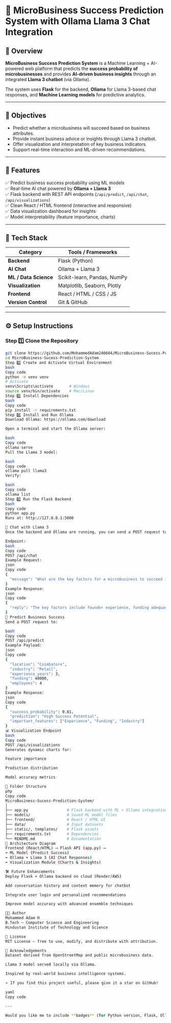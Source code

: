 # 🌟 MicroBusiness Success Prediction System with Ollama Llama 3 Chat Integration

## 🧠 Overview
**MicroBusiness Success Prediction System** is a Machine Learning + AI-powered web platform that predicts the **success probability of microbusinesses** and provides **AI-driven business insights** through an integrated **Llama 3 chatbot** (via Ollama).  

The system uses **Flask** for the backend, **Ollama** for Llama 3-based chat responses, and **Machine Learning models** for predictive analytics.

---

## 🎯 Objectives
- Predict whether a microbusiness will succeed based on business attributes.  
- Provide instant business advice or insights through Llama 3 chatbot.  
- Offer visualization and interpretation of key business indicators.  
- Support real-time interaction and ML-driven recommendations.

---

## 🚀 Features
✅ Predict business success probability using ML models  
✅ Real-time AI chat powered by **Ollama + Llama 3**  
✅ Flask backend with REST API endpoints (`/api/predict`, `/api/chat`, `/api/visualizations`)  
✅ Clean React / HTML frontend (interactive and responsive)  
✅ Data visualization dashboard for insights  
✅ Model interpretability (feature importance, charts)  

---

## 🧩 Tech Stack
| Category | Tools / Frameworks |
|-----------|--------------------|
| **Backend** | Flask (Python) |
| **AI Chat** | Ollama + Llama 3 |
| **ML / Data Science** | Scikit-learn, Pandas, NumPy |
| **Visualization** | Matplotlib, Seaborn, Plotly |
| **Frontend** | React / HTML / CSS / JS |
| **Version Control** | Git & GitHub |

---

## ⚙️ Setup Instructions

### Step 1️⃣ Clone the Repository
```bash
git clone https://github.com/MohammedAdam240604/MicroBusiness-Sucess-Prediction-System.git
cd MicroBusiness-Sucess-Prediction-System
Step 2️⃣ Create and Activate Virtual Environment
bash
Copy code
python -m venv venv
# Activate
venv\Scripts\activate       # Windows
source venv/bin/activate    # Mac/Linux
Step 3️⃣ Install Dependencies
bash
Copy code
pip install -r requirements.txt
Step 4️⃣ Install and Run Ollama
Download Ollama: https://ollama.com/download

Open a terminal and start the Ollama server:

bash
Copy code
ollama serve
Pull the Llama 3 model:

bash
Copy code
ollama pull llama3
Verify:

bash
Copy code
ollama list
Step 5️⃣ Run the Flask Backend
bash
Copy code
python app.py
Runs at: http://127.0.0.1:5000

🧠 Chat with Llama 3
Once the backend and Ollama are running, you can send a POST request to the chat API:

Endpoint:
bash
Copy code
POST /api/chat
Example Request:
json
Copy code
{
  "message": "What are the key factors for a microbusiness to succeed in India?"
}
Example Response:
json
Copy code
{
  "reply": "The key factors include founder experience, funding adequacy, customer reach, and regional economic activity."
}
🧮 Predict Business Success
Send a POST request to:

bash
Copy code
POST /api/predict
Example Payload:
json
Copy code
{
  "location": "Coimbatore",
  "industry": "Retail",
  "experience_years": 3,
  "funding": 40000,
  "employees": 4
}
Example Response:
json
Copy code
{
  "success_probability": 0.81,
  "prediction": "High Success Potential",
  "important_features": ["Experience", "Funding", "Industry"]
}
📊 Visualization Endpoint
bash
Copy code
POST /api/visualizations
Generates dynamic charts for:

Feature importance

Prediction distribution

Model accuracy metrics

📂 Folder Structure
php
Copy code
MicroBusiness-Sucess-Prediction-System/
│
├── app.py                 # Flask backend with ML + Ollama integration
├── models/                # Saved ML model files
├── frontend/              # React / HTML UI
├── data/                  # Input datasets
├── static/, templates/    # Flask assets
├── requirements.txt       # Dependencies
└── README.md              # Documentation
🧠 Architecture Diagram
Frontend (React/HTML) ⟶ Flask API (app.py) ⟶
➡ ML Model (Predict Success)
➡ Ollama + Llama 3 (AI Chat Responses)
➡ Visualization Module (Charts & Insights)

🛠 Future Enhancements
Deploy Flask + Ollama backend on cloud (Render/AWS)

Add conversation history and context memory for chatbot

Integrate user login and personalized recommendations

Improve model accuracy with advanced ensemble techniques

🧑‍💻 Author
Mohammed Adam H
B.Tech — Computer Science and Engineering
Hindustan Institute of Technology and Science

🪪 License
MIT License — free to use, modify, and distribute with attribution.

💬 Acknowledgements
Dataset derived from OpenStreetMap and public microbusiness data.

Llama 3 model served locally via Ollama.

Inspired by real-world business intelligence systems.

⭐ If you find this project useful, please give it a star on GitHub!

yaml
Copy code

---

Would you like me to include **badges** (for Python version, Flask, Ollama, license, and repo stars) at the top — like a professional open-source project header?






